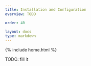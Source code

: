 ```yaml
---
title: Installation and Configuration
overview: TODO

order: 40

layout: docs
type: markdown
---
```

{% include home.html %}

TODO: fill it
